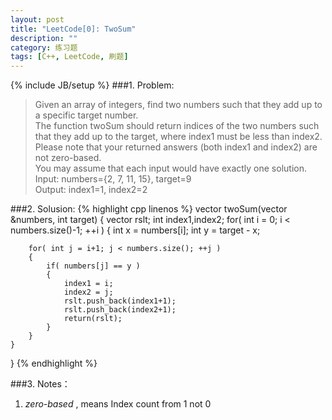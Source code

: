 ```yaml
---
layout: post
title: "LeetCode[0]: TwoSum"
description: ""
category: 练习题
tags: [C++, LeetCode, 刷题]
---
```

{% include JB/setup %}
###1. Problem:

<blockquote>
Given an array of integers, find two numbers such that they add up to a specific target number.
<br>
The function twoSum should return indices of the two numbers such that they add up to the target, where index1 must be less than index2. Please note that your returned answers (both index1 and index2) are not zero-based.<br>
You may assume that each input would have exactly one solution.<br>
Input: numbers={2, 7, 11, 15}, target=9<br>
Output: index1=1, index2=2
</blockquote>
###2. Solusion:
{% highlight cpp linenos %}
 vector<int> twoSum(vector<int> &numbers, int target)
 {
        vector<int> rslt;
        int index1,index2;
	for( int i = 0; i < numbers.size()-1; ++i )
	{
		int x = numbers[i];
		int y = target - x;

		for( int j = i+1; j < numbers.size(); ++j )
		{
			if( numbers[j] == y )
			{
				index1 = i;
				index2 = j;
				rslt.push_back(index1+1);
				rslt.push_back(index2+1);
				return(rslt);
			}
		} 
	}
}
{% endhighlight %}

###3. Notes：
1. *zero-based* , means Index count from 1 not 0  
